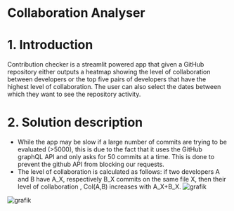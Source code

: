 # Collaboration Analyser

# 1. Introduction

Contribution checker is a streamlit powered app that given a GitHub repository either outputs a heatmap showing the level of collaboration between developers or the top five pairs 
of developers that have the highest level of collaboration. The user can also select the dates between which they want to see the repository activity.

# 2. Solution description

- While the app may be slow if a large number of commits are trying to be evaluated (>5000), this is due to the fact that it uses the GitHub graphQL API and only asks for 
50 commits at a time. This is done to prevent the github API from blocking our requests.
- The level of collaboration is calculated as follows: if two developers A and B have A_X, respectively B_X commits on the same file X, then their level of collaboration ,
  Col(A,B) increases with A_X+B_X. 
![grafik](https://github.com/stefantaga24/ContributionChecker/assets/145774127/cf176c7d-568d-4a9e-a038-3ae52630b7f2)

![grafik](https://github.com/stefantaga24/ContributionChecker/assets/145774127/c988daad-8b16-4194-9542-b79644ab0f90)
